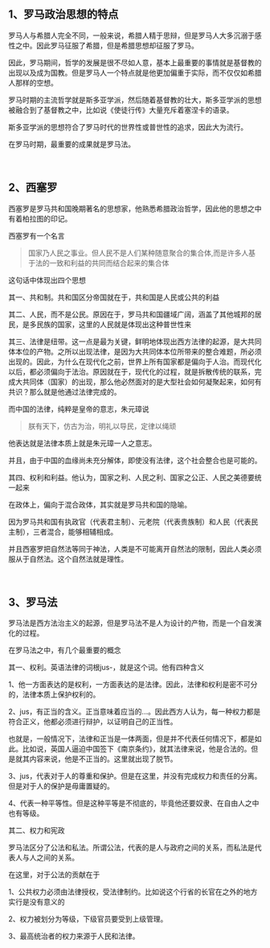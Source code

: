 <h2>1、罗马政治思想的特点</h2><p data-pid="2qIlm0Fm">罗马人与希腊人完全不同，一般来说，希腊人精于思辩，但是罗马人大多沉溺于感性之中。因此罗马征服了希腊，但是希腊思想却征服了罗马。</p><p data-pid="_erygG99">因此，罗马期间，哲学的发展是很不尽如人意，基本上最重要的事情就是基督教的出现以及成为国教。但是罗马人一个特点就是他更加偏重于实际，而不仅仅如希腊人那样的空想。</p><p data-pid="yoMzxdJf">罗马时期的主流哲学就是斯多亚学派，然后随着基督教的壮大，斯多亚学派的思想被融合到了基督教之中，比如说《使徒行传》大量充斥着塞涅卡的语录。</p><p data-pid="ekgB6-eK">斯多亚学派的思想符合了罗马时代的世界性或普世性的追求，因此大为流行。</p><p data-pid="bomASTXO">在罗马时期，最重要的成果就是罗马法。</p><p><br></p><h2>2、西塞罗</h2><p data-pid="M29PqXNJ">西塞罗是罗马共和国晚期著名的思想家，他熟悉希腊政治哲学，因此他的思想之中有着柏拉图的印记。</p><p data-pid="9bNSuvxt">西塞罗有一个名言</p><blockquote data-pid="u3r38lkx">国家乃人民之事业。但人民不是人们某种随意聚合的集合体,而是许多人基于法的一致和利益的共同而结合起来的集合体</blockquote><p data-pid="I283hKL3">这句话中体现出四个思想</p><p data-pid="kAkPTl6_">其一、共和制。共和国区分帝国就在于，共和国是人民或公共的利益</p><p data-pid="wD0tje5g">其二、人民，而不是公民。原因在于，罗马共和国疆域广阔，涵盖了其他城邦的居民，是多民族的国家，这里的人民就是体现出这种普世性来</p><p data-pid="gCwGvwd5">其三、法律是纽带。这一点是最为关键，鲜明地体现出西方法律的起源，是大共同体本位的产物。之所以出现法律，是因为大共同体本位所带来的整合难题，所必须出现的。因此，为什么在现代化之前，世界上所有国家都是偏向于人治。而现代化以后，都必须偏向于法治。原因就在于，现代化的过程，就是拆散传统的联系，完成大共同体（国家）的出现，那么他必然面对的是大型社会如何凝聚起来，如何有共识？那么就是他通过法律完成的。</p><p data-pid="KdnkDsd9">而中国的法律，纯粹是皇帝的意志，朱元璋说</p><blockquote data-pid="cfzmexVW">朕有天下，仿古为治，明礼以导民，定律以绳顽</blockquote><p data-pid="nvRQpSlo">他表达就是法律本质上就是朱元璋一人之意志。</p><p data-pid="mM0lUKhi">并且，由于中国的血缘尚未充分解体，即使没有法律，这个社会整合也是可能的。</p><p data-pid="a6NGSEIt">其四、权利和利益。他认为，国家之利、人民之利、国家之公正、人民之美德要统一起来</p><p data-pid="jtrl7jyD">在政体上，偏向于混合政体，其实就是罗马共和国的隐喻。</p><p data-pid="RNjDOsKx">因为罗马共和国有执政官（代表君主制）、元老院（代表贵族制）和人民（代表民主制），三者混合，能够相辅相成。</p><p data-pid="0hZtE0S7">并且西塞罗把自然法等同于神法，人类是不可能离开自然法的限制，因此人类必须服从于自然法。这个自然法就是理性。</p><p><br></p><h2>3、罗马法</h2><p data-pid="LIAsR2Cd">罗马法是西方法治主义的起源，但是罗马法不是人为设计的产物，而是一个自发演化的过程。</p><p data-pid="LRxxlLGp">在罗马法之中，有几个最重要的概念</p><p data-pid="jFv_6RDm">其一、权利。英语法律的词根jus-，就是这个词。他有四种含义</p><p data-pid="FecH_9Y-">1、他一方面表达的是权利，一方面表达的是法律。因此，法律和权利是密不可分的，法律本质上保护权利的。</p><p data-pid="PZPIlFvc">2、jus，有正当的含义。正当意味着应当的...。因此西方人认为，每一种权力都是符合正义，他都必须进行辩护，以证明自己的正当性。</p><p data-pid="jt27S1Sq">也就是，一般情况下，法律和正当是一体两面，但是并不代表任何情况下，都是如此。比如说，英国人逼迫中国签下《南京条约》，就其法律来说，他是合法的。但是就其内容来说，他是不正当的。这里就出现了脱节。</p><p data-pid="pWxHH94S">3、jus，代表对于人的尊重和保护。但是在这里，并没有完成权力和责任的分离。但是对于人的保护是毋庸置疑的。</p><p data-pid="g7Su3b_k">4、代表一种平等性。但是这种平等是不彻底的，毕竟他还要奴隶、在自由人之中也有等级。</p><p data-pid="ar4ZLNYB">其二、权力和宪政</p><p data-pid="TGT2ZMY1">罗马法区分了公法和私法。所谓公法，代表的是人与政府之间的关系，而私法是代表人与人之间的关系。</p><p data-pid="lO8ZpuWC">在这里，对于公法的贡献在于</p><p data-pid="eJGYT4Jw">1、公共权力必须由法律授权，受法律制约。比如说这个行省的长官在之外的地方实行是没有意义的</p><p data-pid="GNKc6yRa">2、权力被划分为等级，下级官员要受到上级管理。</p><p data-pid="4sK5g8Bn">3、最高统治者的权力来源于人民和法律。</p><p></p>